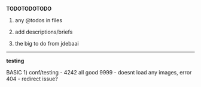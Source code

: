 

**TODOTODOTODO**

1) 
	any @todos in files

2) 
	add descriptions/briefs

3) 	
	the big to do from jdebaai


-------------------

**testing**

BASIC
1) 
	conf/testing - 4242 all good
		9999 - doesnt load any images, error 404 - redirect issue?
	